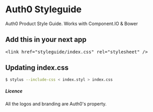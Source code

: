 Auth0 Styleguide
================

Auth0 Product Style Guide. Works with Component.IO & Bower


## Add this in your next app
<pre>
&lt;link href=&quot;styleguide/index.css&quot; rel=&quot;stylesheet&quot; /&gt;
</pre>



## Updating index.css
```bash
$ stylus --include-css < index.styl > index.css 
```
##### Licence
All the logos and branding are Auth0's property.
